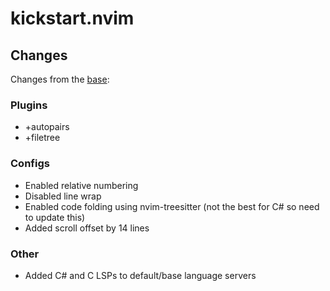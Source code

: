 # kickstart.nvim

## Changes

Changes from the [base](https://github.com/kdheepak/kickstart.nvim/):

### Plugins

- +autopairs
- +filetree

### Configs

- Enabled relative numbering
- Disabled line wrap
- Enabled code folding using nvim-treesitter (not the best for C# so need to update this)
- Added scroll offset by 14 lines

### Other

- Added C# and C LSPs to default/base language servers
